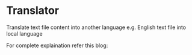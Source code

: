 # Translator
Translate text file content into another language e.g. English text file into local language

For complete explaination refer this blog:

